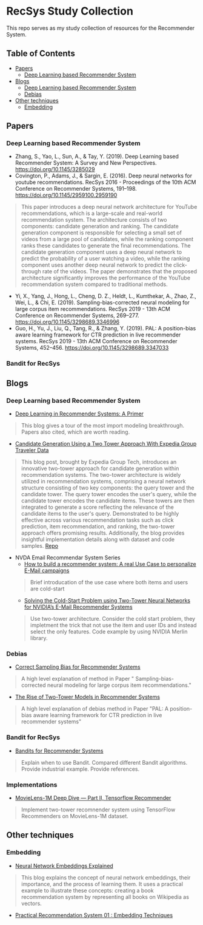 # RecSys Study Collection

This repo serves as my study collection of resources for the Recommender System.

## Table of Contents

- [Papers](#papers)
  - [Deep Learning based Recommender System](#deep-learning-based-recommender-system)
- [Blogs](#blogs)
  - [Deep Learning based Recommender System](#deep-learning-based-recommender-system)
  - [Debias](#debias)
- [Other techniques](#other-techniques)
    - [Embedding](#embedding)

## Papers

### Deep Learning based Recommender System
- Zhang, S., Yao, L., Sun, A., & Tay, Y. (2019). Deep Learning based Recommender System: A Survey and New Perspectives. https://doi.org/10.1145/3285029
- Covington, P., Adams, J., & Sargin, E. (2016). Deep neural networks for youtube recommendations. RecSys 2016 - Proceedings of the 10th ACM Conference on Recommender Systems, 191–198. https://doi.org/10.1145/2959100.2959190
>This paper introduces a deep neural network architecture for YouTube recommendations, which is a large-scale and real-world recommendation system. The architecture consists of two components: candidate generation and ranking. The candidate generation component is responsible for selecting a small set of videos from a large pool of candidates, while the ranking component ranks these candidates to generate the final recommendations. The candidate generation component uses a deep neural network to predict the probability of a user watching a video, while the ranking component uses another deep neural network to predict the click-through rate of the videos. The paper demonstrates that the proposed architecture significantly improves the performance of the YouTube recommendation system compared to traditional methods.
- Yi, X., Yang, J., Hong, L., Cheng, D. Z., Heldt, L., Kumthekar, A., Zhao, Z., Wei, L., & Chi, E. (2019). Sampling-bias-corrected neural modeling for large corpus item recommendations. RecSys 2019 - 13th ACM Conference on Recommender Systems, 269–277. https://doi.org/10.1145/3298689.3346996
- Guo, H., Yu, J., Liu, Q., Tang, R., & Zhang, Y. (2019). PAL: A position-bias aware learning framework for CTR prediction in live recommender systems. RecSys 2019 - 13th ACM Conference on Recommender Systems, 452–456. https://doi.org/10.1145/3298689.3347033

### Bandit for RecSys

## Blogs
### Deep Learning based Recommender System
- [Deep Learning in Recommender Systems: A Primer](https://towardsdatascience.com/deep-learning-in-recommender-systems-a-primer-96e4b07b54ca)
> This blog gives a tour of the most import modeling breakthrough. Papers also cited, which are worth reading.
- [Candidate Generation Using a Two Tower Approach With Expedia Group Traveler Data](https://medium.com/expedia-group-tech/candidate-generation-using-a-two-tower-approach-with-expedia-group-traveler-data-ca6a0dcab83e)
>This blog post, brought by Expedia Group Tech, introduces an innovative two-tower approach for candidate generation within recommendation systems. The two-tower architecture is widely utilized in recommendation systems, comprising a neural network structure consisting of two key components: the query tower and the candidate tower. The query tower encodes the user's query, while the candidate tower encodes the candidate items. These towers are then integrated to generate a score reflecting the relevance of the candidate items to the user's query. Demonstrated to be highly effective across various recommendation tasks such as click prediction, item recommendation, and ranking, the two-tower approach offers promising results. Additionally, the blog provides insightful implementation details along with dataset and code samples. [Repo](https://github.com/ExpediaGroup/two-tower-lodging-candidate-generation)
- NVDA Email Recommendar System Series
  - [How to build a recommender system: A real Use Case to personalize E-Mail campaigns](https://medium.com/nvidia-merlin/how-to-build-a-recommender-system-a-real-use-case-to-personalize-e-mail-campaigns-2587fdc3159d)
  > Brief introducation of the use case where both items and users are cold-start
  - [Solving the Cold-Start Problem using Two-Tower Neural Networks for NVIDIA’s E-Mail Recommender Systems](https://medium.com/nvidia-merlin/solving-the-cold-start-problem-using-two-tower-neural-networks-for-nvidias-e-mail-recommender-2d5b30a071a4)
  > Use two-tower architecture. Consider the cold start problem, they impletment the trick that not use the item and user IDs and instead select the only features. Code example by using NVIDIA Merlin library.
### Debias
- [Correct Sampling Bias for Recommender Systems](https://medium.com/towards-data-science/correct-sampling-bias-for-recommender-systems-d2f6d9fdddec)
> A high level explanation of method in Paper " Sampling-bias-corrected neural modeling for large corpus item recommendations."
- [The Rise of Two-Tower Models in Recommender Systems](https://medium.com/towards-data-science/the-rise-of-two-tower-models-in-recommender-systems-be6217494831) 
> A high level explanation of debias method in Paper "PAL: A position-bias aware learning framework for CTR prediction in live recommender systems"
### Bandit for RecSys
- [Bandits for Recommender Systems](https://eugeneyan.com/writing/bandits/#:~:text=If%20new%20items%20are%20constantly,cost%20while%20recommending%20suboptimal%20items.)
> Explain when to use Bandit. Compared different Bandit algorithms. Provide industrial example. Provide references.
### Implementations
- [MovieLens-1M Deep Dive — Part II, Tensorflow Recommender](https://towardsdatascience.com/movielens-1m-deep-dive-part-ii-tensorflow-recommenders-4ca358cc886e)
> Implement two-tower recomnender system using TensorFlow Recommenders on MovieLens-1M dataset.
## Other techniques

### Embedding
- [Neural Network Embeddings Explained](https://towardsdatascience.com/neural-network-embeddings-explained-4d028e6f0526)
> This blog explains the concept of neural network embeddings, their importance, and the process of learning them. It uses a practical example to illustrate these concepts: creating a book recommendation system by representing all books on Wikipedia as vectors.
- [Practical Recommendation System 01 : Embedding Techniques](https://medium.com/數學-人工智慧與蟒蛇/推薦系統實務-一-embedding-技巧-a4cc69775b18)
